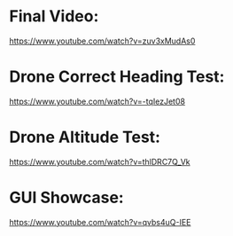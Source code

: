# Final Video: 
https://www.youtube.com/watch?v=zuv3xMudAs0

# Drone Correct Heading Test:
https://www.youtube.com/watch?v=-tqIezJet08

# Drone Altitude Test:
https://www.youtube.com/watch?v=thlDRC7Q_Vk

# GUI Showcase:
https://www.youtube.com/watch?v=qvbs4uQ-IEE
